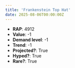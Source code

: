 ```yaml
---
title: 'Frankenstein Top Hat'
date: 2025-08-06T00:00:00Z
---
```

- **RAP**: 4912
- **Value**: -1
- **Demand level**: -1
- **Trend**: -1
- **Projected?**: True
- **Hyped?**: True
- **Rare?**: True
